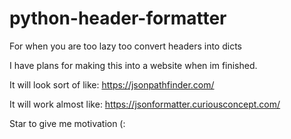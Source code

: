 # python-header-formatter
 For when you are too lazy too convert headers into dicts

I have plans for making this into a website when im finished.

It will look sort of like: https://jsonpathfinder.com/

It will work almost like: https://jsonformatter.curiousconcept.com/

Star to give me motivation (: